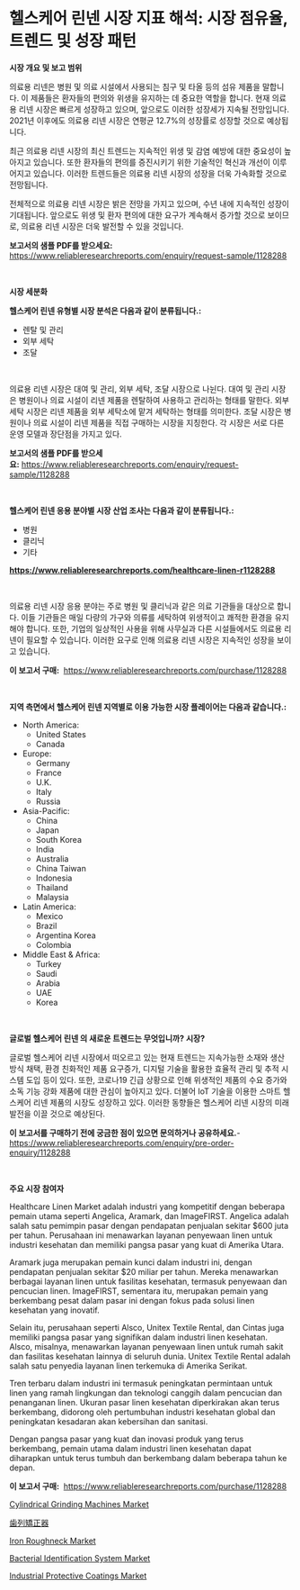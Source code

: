 <p><h1>헬스케어 린넨 시장 지표 해석: 시장 점유율, 트렌드 및 성장 패턴</h1></p><p><strong>시장 개요 및 보고 범위</strong></p>
<p><p>의료용 리넨은 병원 및 의료 시설에서 사용되는 침구 및 타올 등의 섬유 제품을 말합니다. 이 제품들은 환자들의 편의와 위생을 유지하는 데 중요한 역할을 합니다. 현재 의료용 리넨 시장은 빠르게 성장하고 있으며, 앞으로도 이러한 성장세가 지속될 전망입니다. 2021년 이후에도 의료용 리넨 시장은 연평균 12.7%의 성장률로 성장할 것으로 예상됩니다.</p><p>최근 의료용 리넨 시장의 최신 트렌드는 지속적인 위생 및 감염 예방에 대한 중요성이 높아지고 있습니다. 또한 환자들의 편의를 증진시키기 위한 기술적인 혁신과 개선이 이루어지고 있습니다. 이러한 트렌드들은 의료용 리넨 시장의 성장을 더욱 가속화할 것으로 전망됩니다.</p><p>전체적으로 의료용 리넨 시장은 밝은 전망을 가지고 있으며, 수년 내에 지속적인 성장이 기대됩니다. 앞으로도 위생 및 환자 편의에 대한 요구가 계속해서 증가할 것으로 보이므로, 의료용 리넨 시장은 더욱 발전할 수 있을 것입니다.</p></p>
<p><strong>보고서의 샘플 PDF를 받으세요:</strong> <a href="https://www.reliableresearchreports.com/enquiry/request-sample/1128288">https://www.reliableresearchreports.com/enquiry/request-sample/1128288</a></p>
<p>&nbsp;</p>
<p><strong>시장 세분화</strong></p>
<p><strong>헬스케어 린넨 유형별 시장 분석은 다음과 같이 분류됩니다.:</strong></p>
<p><ul><li>렌탈 및 관리</li><li>외부 세탁</li><li>조달</li></ul></p>
<p>&nbsp;</p>
<p><p>의료용 리넨 시장은 대여 및 관리, 외부 세탁, 조달 시장으로 나뉜다. 대여 및 관리 시장은 병원이나 의료 시설이 리넨 제품을 렌탈하여 사용하고 관리하는 형태를 말한다. 외부 세탁 시장은 리넨 제품을 외부 세탁소에 맡겨 세탁하는 형태를 의미한다. 조달 시장은 병원이나 의료 시설이 리넨 제품을 직접 구매하는 시장을 지칭한다. 각 시장은 서로 다른 운영 모델과 장단점을 가지고 있다.</p></p>
<p><strong>보고서의 샘플 PDF를 받으세요:</strong>&nbsp;<a href="https://www.reliableresearchreports.com/enquiry/request-sample/1128288">https://www.reliableresearchreports.com/enquiry/request-sample/1128288</a></p>
<p>&nbsp;</p>
<p><strong> 헬스케어 린넨 응용 분야별 시장 산업 조사는 다음과 같이 분류됩니다.:</strong></p>
<p><ul><li>병원</li><li>클리닉</li><li>기타</li></ul></p>
<p><strong><a href="https://www.reliableresearchreports.com/healthcare-linen-r1128288">https://www.reliableresearchreports.com/healthcare-linen-r1128288</a></strong></p>
<p>&nbsp;</p>
<p><p>의료용 리넨 시장 응용 분야는 주로 병원 및 클리닉과 같은 의료 기관들을 대상으로 합니다. 이들 기관들은 매일 다량의 가구와 의류를 세탁하여 위생적이고 쾌적한 환경을 유지해야 합니다. 또한, 기업의 일상적인 사용을 위해 사무실과 다른 시설들에서도 의료용 리넨이 필요할 수 있습니다. 이러한 요구로 인해 의료용 리넨 시장은 지속적인 성장을 보이고 있습니다.</p></p>
<p><strong>이 보고서 구매:</strong>&nbsp; <a href="https://www.reliableresearchreports.com/purchase/1128288">https://www.reliableresearchreports.com/purchase/1128288</a></p>
<p>&nbsp;</p>
<p><strong>지역 측면에서 헬스케어 린넨 지역별로 이용 가능한 시장 플레이어는 다음과 같습니다.:</strong></p>
<p><ul>
    <li>
        North America:
        <ul>
            <li>United States</li>
            <li>Canada</li>
        </ul>
    </li>
    <li>
        Europe:
        <ul>
            <li>Germany</li>
            <li>France</li>
            <li>U.K.</li>
            <li>Italy</li>
            <li>Russia</li>
        </ul>
    </li>
    <li>
        Asia-Pacific:
        <ul>
            <li>China</li>
            <li>Japan</li>
            <li>South Korea</li>
            <li>India</li>
            <li>Australia</li>
            <li>China Taiwan</li>
            <li>Indonesia</li>
            <li>Thailand</li>
            <li>Malaysia</li>
        </ul>
    </li>
    <li>
        Latin America:
        <ul>
            <li>Mexico</li>
            <li>Brazil</li>
            <li>Argentina Korea</li>
            <li>Colombia</li>
        </ul>
    </li>
    <li>
        Middle East & Africa:
        <ul>
            <li>Turkey</li>
            <li>Saudi</li>
            <li>Arabia</li>
            <li>UAE</li>
            <li>Korea</li>
        </ul>
    </li>
    </ul></p>
<p>&nbsp;</p>
<p><strong>글로벌 헬스케어 린넨 의 새로운 트렌드는 무엇입니까? 시장?</strong></p>
<p><p>글로벌 헬스케어 리넨 시장에서 떠오르고 있는 현재 트렌드는 지속가능한 소재와 생산 방식 채택, 환경 친화적인 제품 요구증가, 디지털 기술을 활용한 효율적 관리 및 추적 시스템 도입 등이 있다. 또한, 코로나19 긴급 상황으로 인해 위생적인 제품의 수요 증가와 소독 기능 강화 제품에 대한 관심이 높아지고 있다. 더불어 IoT 기술을 이용한 스마트 헬스케어 리넨 제품의 시장도 성장하고 있다. 이러한 동향들은 헬스케어 리넨 시장의 미래 발전을 이끌 것으로 예상된다.</p></p>
<p><strong>이 보고서를 구매하기 전에 궁금한 점이 있으면 문의하거나 공유하세요.</strong>- <a href="https://www.reliableresearchreports.com/enquiry/pre-order-enquiry/1128288">https://www.reliableresearchreports.com/enquiry/pre-order-enquiry/1128288</a></p>
<p>&nbsp;</p>
<p><strong>주요 시장 참여자</strong></p>
<p><p>Healthcare Linen Market adalah industri yang kompetitif dengan beberapa pemain utama seperti Angelica, Aramark, dan ImageFIRST. Angelica adalah salah satu pemimpin pasar dengan pendapatan penjualan sekitar $600 juta per tahun. Perusahaan ini menawarkan layanan penyewaan linen untuk industri kesehatan dan memiliki pangsa pasar yang kuat di Amerika Utara.</p><p>Aramark juga merupakan pemain kunci dalam industri ini, dengan pendapatan penjualan sekitar $20 miliar per tahun. Mereka menawarkan berbagai layanan linen untuk fasilitas kesehatan, termasuk penyewaan dan pencucian linen. ImageFIRST, sementara itu, merupakan pemain yang berkembang pesat dalam pasar ini dengan fokus pada solusi linen kesehatan yang inovatif.</p><p>Selain itu, perusahaan seperti Alsco, Unitex Textile Rental, dan Cintas juga memiliki pangsa pasar yang signifikan dalam industri linen kesehatan. Alsco, misalnya, menawarkan layanan penyewaan linen untuk rumah sakit dan fasilitas kesehatan lainnya di seluruh dunia. Unitex Textile Rental adalah salah satu penyedia layanan linen terkemuka di Amerika Serikat.</p><p>Tren terbaru dalam industri ini termasuk peningkatan permintaan untuk linen yang ramah lingkungan dan teknologi canggih dalam pencucian dan penanganan linen. Ukuran pasar linen kesehatan diperkirakan akan terus berkembang, didorong oleh pertumbuhan industri kesehatan global dan peningkatan kesadaran akan kebersihan dan sanitasi.</p><p>Dengan pangsa pasar yang kuat dan inovasi produk yang terus berkembang, pemain utama dalam industri linen kesehatan dapat diharapkan untuk terus tumbuh dan berkembang dalam beberapa tahun ke depan.</p></p>
<p><strong>이 보고서 구매:</strong>&nbsp;&nbsp;<a href="https://www.reliableresearchreports.com/purchase/1128288">https://www.reliableresearchreports.com/purchase/1128288</a></p>
<p><p><a href="https://view.publitas.com/reportprime-1/cylindrical-grinding-machines-market-analysis-its-cagr-market-segmentation-and-global-industry-overview/">Cylindrical Grinding Machines Market</a></p><p><a href="https://github.com/qwpelcjko9242629/Market-Research-Report-List-1/blob/main/846940331610.md">歯列矯正器</a></p><p><a href="https://github.com/eeaveuhhh/Market-Research-Report-List-2/blob/main/iron-roughneck-market.md">Iron Roughneck Market</a></p><p><a href="https://extreme-scabiosa-c81.notion.site/Bacterial-Identification-System-Market-Analysis-Its-CAGR-Market-Segmentation-and-Global-Industry-O-e21e12c5c5494acabf9b4d82218499ac">Bacterial Identification System Market</a></p><p><a href="https://issuu.com/reportprime-2/docs/industrial-protective-coatings-market-size-2030.pp">Industrial Protective Coatings Market</a></p></p>